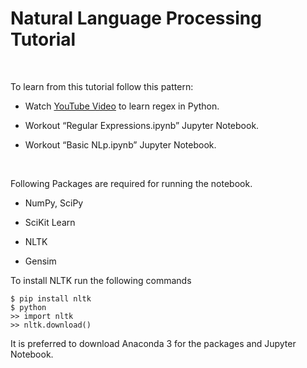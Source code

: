 Natural Language Processing Tutorial
====================================

 

To learn from this tutorial follow this pattern:

-   Watch [YouTube Video](https://www.youtube.com/watch?v=K8L6KVGG-7o) to learn
    regex in Python.

-   Workout “Regular Expressions.ipynb” Jupyter Notebook.

-   Workout “Basic NLp.ipynb” Jupyter Notebook.

 

Following Packages are required for running the notebook.

-   NumPy, SciPy

-   SciKit Learn

-   NLTK

-   Gensim

To install NLTK run the following commands

~~~~~~~~~~~~~~~~~~~~~~~~~~~~~~~~~~~~~~~~~~~~~~~~~~~~~~~~~~~~~~~~~~~~~~~~~~~~~~~~
$ pip install nltk
$ python
>> import nltk
>> nltk.download()
~~~~~~~~~~~~~~~~~~~~~~~~~~~~~~~~~~~~~~~~~~~~~~~~~~~~~~~~~~~~~~~~~~~~~~~~~~~~~~~~

It is preferred to download Anaconda 3 for the packages and Jupyter Notebook.
